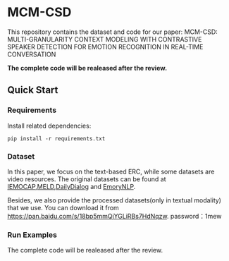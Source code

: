 # MCM-CSD
This repository contains the dataset and code for our paper: MCM-CSD: MULTI-GRANULARITY CONTEXT MODELING WITH CONTRASTIVE SPEAKER DETECTION FOR EMOTION RECOGNITION IN REAL-TIME CONVERSATION

**The complete code will be realeased after the review.**

## Quick Start
### Requirements
Install related dependencies:
```shell
pip install -r requirements.txt
```
### Dataset
In this paper, we focus on the text-based ERC, while some datasets are video resources. The original datasets can be found at [IEMOCAP](https://sail.usc.edu/iemocap/),[MELD](https://github.com/declare-lab/MELD),[DailyDialog](http://yanran.li/dailydialog) and [EmoryNLP](https://github.com/emorynlp/emotion-detection).

Besides, we also provide the processed datasets(only in textual modality) that we use. You can download it from https://pan.baidu.com/s/18bp5mmQjYGLiRBs7HdNqzw.
password：1mew

### Run Examples
The complete code will be realeased after the review.




